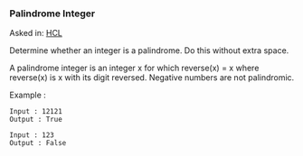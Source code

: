 ### Palindrome Integer

Asked in: [HCL](#)

Determine whether an integer is a palindrome. Do this without extra space.

A palindrome integer is an integer x for which reverse(x) = x where reverse(x) is x with its digit reversed.
Negative numbers are not palindromic.

Example :
```
Input : 12121
Output : True

Input : 123
Output : False
```